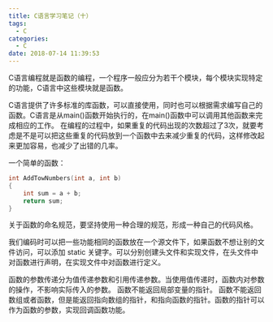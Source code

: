 ```yaml
---
title: C语言学习笔记（十）
tags:
  - C
categories:
  - C
date: 2018-07-14 11:39:53
---
```


C语言编程就是函数的编程，一个程序一般应分为若干个模块，每个模块实现特定的功能，C语言中这些模块就是函数。

<!-- more -->

C语言提供了许多标准的库函数，可以直接使用，同时也可以根据需求编写自己的函数。C语言是从main()函数开始执行的，在main()函数中可以调用其他函数来完成相应的工作。
在编程的过程中，如果重复的代码出现的次数超过了3次，就要考虑是不是可以把这些重复的代码放到一个函数中去来减少重复的代码，这样修改起来更加容易，也减少了出错的几率。

一个简单的函数：

```C
int AddTowNumbers(int a, int b)
{
	int sum = a + b;
	return sum;
}
```
关于函数的命名规范，要坚持使用一种合理的规范，形成一种自己的代码风格。

我们编码时可以把一些功能相同的函数放在一个源文件下，如果函数不想让别的文件访问，可以添加 static 关键字。可以分别创建头文件和实现文件，在头文件中对函数进行声明，在实现文件中对函数进行定义。

函数的参数传递分为值传递参数和引用传递参数。当使用值传递时，函数内对参数的操作，不影响实际传入的参数。
函数不能返回局部变量的指针。
函数不能返回数组或者函数，但是能返回指向数组的指针，和指向函数的指针。函数的指针可以作为函数的参数，实现回调函数功能。
